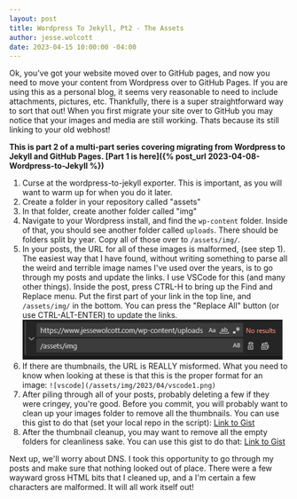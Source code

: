 ```yaml
---
layout: post
title: Wordpress To Jekyll, Pt2 - The Assets
author: jesse.wolcott
date: 2023-04-15 10:00:00 -04:00
---
```

Ok, you've got your website moved over to GitHub pages, and now you need to move your content from Wordpress over to GitHub Pages. If you are using this as a personal blog, it seems very reasonable to need to include attachments, pictures, etc. Thankfully, there is a super straightforward way to sort that out! When you first migrate your site over to GitHub you may notice that your images and media are still working. Thats because its still linking to your old webhost!

**This is part 2 of a multi-part series covering migrating from Wordpress to Jekyll and GitHub Pages. [Part 1 is here]({% post_url 2023-04-08-Wordpress-to-Jekyll %})**

1. Curse at the wordpress-to-jekyll exporter. This is important, as you will want to warm up for when you do it later.
2. Create a folder in your repository called "assets"
3. In that folder, create another folder called "img"
4. Navigate to your Wordpress install, and find the ```wp-content``` folder. Inside of that, you should see another folder called ```uploads```. There should be folders split by year. Copy all of those over to ```/assets/img/```.
5. In your posts, the URL for all of these images is malformed, (see step 1). The easiest way that I have found, without writing something to parse all the weird and terrible image names I've used over the years, is to go through my posts and update the links. I use VSCode for this (and many other things). Inside the post, press CTRL-H to bring up the Find and Replace menu. Put the first part of your link in the top line, and ```/assets/img/``` in the bottom. You can press the "Replace All" button (or use CTRL-ALT-ENTER) to update the links. 
![vscode](/assets/img/2023/04/vscode1.png)
6. If there are thumbnails, the URL is REALLY misformed. What you need to know when looking at these is that this is the proper format for an image:
    ```![vscode](/assets/img/2023/04/vscode1.png)```
7. After piling through all of your posts, probably deleting a few if they were cringey, you're good. Before you commit, you will probably want to clean up your images folder to remove all the thumbnails. You can use this gist to do that (set your local repo in the script): [Link to Gist](https://gist.github.com/jessewolcott/35af044b46897eefcc3c2fbb5de759a3)
8. After the thumbnail cleanup, you may want to remove all the empty folders for cleanliness sake. You can use this gist to do that: [Link to Gist](https://gist.github.com/jessewolcott/3ea411ca745730f9b085ea6fd8d8af00)

Next up, we'll worry about DNS. I took this opportunity to go through my posts and make sure that nothing looked out of place. There were a few wayward gross HTML bits that I cleaned up, and a I'm certain a few characters are malformed. It will all work itself out! 